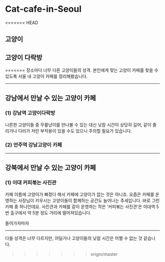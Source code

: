 # Cat-cafe-in-Seoul
<<<<<<< HEAD
## 고양이 
## 고양이 다락방
=======
장소마다 너무 다른 고양이들의 성격. 본인에게 맞는 고양이 카페를 찾을 수 있도록 서울 내 고양이 카페를 정리해봤습니다.
***

## 강남에서 만날 수 있는 고양이 카페

### (1) 강남역 고양이다락방

나른한 고양이들 중 무릎냥이를 만나볼 수 있는
대신 낮잠 시간이 상당히 길어, 같이 졸리거나 다리가 저린 부작용이 있을 수도 있으니 주의할 필요가 있습니다.

### (2) 언주역 강남고양이 카페


***

## 강북에서 만날 수 있는 고양이 카페

### (1) 이대 커피볶는 사진관

카페 이름에 고양이가 빠졌다 해서 카페에 고양이가 없는 것은 아니죠.
요즘은 카페를 운영하는 사장님이 키우시는 고양이들이 함께하는 공간도 늘어나는 추세입니다. 바로 그런 카페 중 하나인데요.
사진관과 카페를 같이 운영하는 작은 ‘커피볶는 사진관’은 이대역 5번 출구에서 약 5분 정도 거리에 떨어져있습니다.

들어가자마자 

***

다들 성격은 너무 다르지만, 어딜가나 고양이들의 낮잠 시간은 어쩔 수 없는 것 같습니다.
>>>>>>> origin/master
